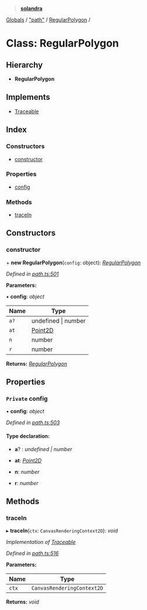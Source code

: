 > **[solandra](../README.md)**

[Globals](../globals.md) / ["path"](../modules/_path_.md) / [RegularPolygon](_path_.regularpolygon.md) /

# Class: RegularPolygon

## Hierarchy

* **RegularPolygon**

## Implements

* [Traceable](../interfaces/_path_.traceable.md)

## Index

### Constructors

* [constructor](_path_.regularpolygon.md#constructor)

### Properties

* [config](_path_.regularpolygon.md#private-config)

### Methods

* [traceIn](_path_.regularpolygon.md#tracein)

## Constructors

###  constructor

\+ **new RegularPolygon**(`config`: object): *[RegularPolygon](_path_.regularpolygon.md)*

*Defined in [path.ts:501](https://github.com/jamesporter/solandra/blob/c698086/src/lib/path.ts#L501)*

**Parameters:**

▪ **config**: *object*

Name | Type |
------ | ------ |
`a?` | undefined \| number |
`at` | [Point2D](../modules/_types_play_.md#point2d) |
`n` | number |
`r` | number |

**Returns:** *[RegularPolygon](_path_.regularpolygon.md)*

## Properties

### `Private` config

• **config**: *object*

*Defined in [path.ts:503](https://github.com/jamesporter/solandra/blob/c698086/src/lib/path.ts#L503)*

#### Type declaration:

* **a**? : *undefined | number*

* **at**: *[Point2D](../modules/_types_play_.md#point2d)*

* **n**: *number*

* **r**: *number*

## Methods

###  traceIn

▸ **traceIn**(`ctx`: `CanvasRenderingContext2D`): *void*

*Implementation of [Traceable](../interfaces/_path_.traceable.md)*

*Defined in [path.ts:516](https://github.com/jamesporter/solandra/blob/c698086/src/lib/path.ts#L516)*

**Parameters:**

Name | Type |
------ | ------ |
`ctx` | `CanvasRenderingContext2D` |

**Returns:** *void*